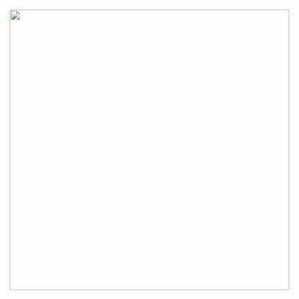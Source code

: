 <h1 align="center">
  <img src="https://github.com/FOSSCOMM-2024/fosscomm-2024-brand-assets/blob/main/logos/img/fosscomm_logo_light.png?raw=true" width="500" /> <br>
</h1>

